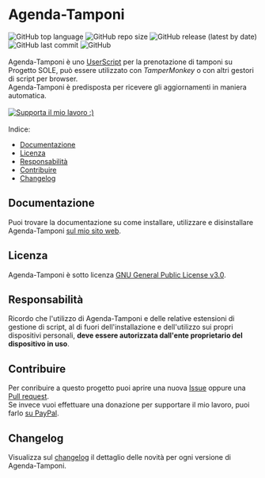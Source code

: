 # Agenda-Tamponi

![GitHub top language](https://img.shields.io/github/languages/top/andreacassani/Agenda-Tamponi) ![GitHub repo size](https://img.shields.io/github/repo-size/andreacassani/Agenda-Tamponi) ![GitHub release (latest by date)](https://img.shields.io/github/v/release/andreacassani/Agenda-Tamponi) ![GitHub last commit](https://img.shields.io/github/last-commit/andreacassani/Agenda-Tamponi) ![GitHub](https://img.shields.io/github/license/andreacassani/Agenda-Tamponi)\
\
Agenda-Tamponi è uno [UserScript](https://en.wikipedia.org/wiki/Userscript) per la prenotazione di tamponi su Progetto SOLE, può essere utilizzato con _TamperMonkey_ o con altri gestori di script per browser.\
Agenda-Tamponi è predisposta per ricevere gli aggiornamenti in maniera automatica.\
\
[![Supporta il mio lavoro :)](https://img.shields.io/static/v1?label=PayPal&message=Supporta%20il%20mio%20lavoro&color=blue&style=for-the-badge&logo=paypal&labelColor=white&link=https://www.paypal.com/donate?hosted_button_id=3FYDZZEECA27C&source=url)](https://www.paypal.com/donate?hosted_button_id=3FYDZZEECA27C&source=url)\
\
Indice:

- [Documentazione](#documentazione)
- [Licenza](#licenza)
- [Responsabilità](#responsabilità)
- [Contribuire](#contribuire)
- [Changelog](#changelog)

## Documentazione

Puoi trovare la documentazione su come installare, utilizzare e disinstallare Agenda-Tamponi [sul mio sito web](https://www.andreacassani.com/apps/agenda-tamponi).

## Licenza

Agenda-Tamponi è sotto licenza [GNU General Public License v3.0](https://github.com/andreacassani/Agenda-Tamponi/blob/main/LICENSE).

## Responsabilità

Ricordo che l'utilizzo di Agenda-Tamponi e delle relative estensioni di gestione di script, al di fuori dell'installazione e dell'utilizzo sui propri dispositivi personali, **deve essere autorizzata dall'ente proprietario del dispositivo in uso**.

## Contribuire

Per conribuire a questo progetto puoi aprire una nuova [Issue](https://github.com/andreacassani/Agenda-Tamponi/issues) oppure una [Pull request](https://github.com/andreacassani/Agenda-Tamponi/pulls).\
Se invece vuoi effettuare una donazione per supportare il mio lavoro, puoi farlo [su PayPal](https://www.paypal.com/donate?hosted_button_id=3FYDZZEECA27C&source=url).

## Changelog

Visualizza sul [changelog](https://github.com/andreacassani/Agenda-Tamponi/blob/main/CHANGELOG.md) il dettaglio delle novità per ogni versione di Agenda-Tamponi.
